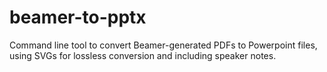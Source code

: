 # beamer-to-pptx
Command line tool to convert Beamer-generated PDFs to Powerpoint files, using SVGs for lossless conversion and including speaker notes.
